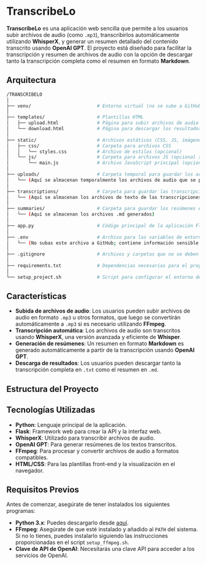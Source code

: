# TranscribeLo

**TranscribeLo** es una aplicación web sencilla que permite a los usuarios subir archivos de audio (como `.mp3`), transcribirlos automáticamente utilizando **WhisperX**, y generar un resumen detallado del contenido transcrito usando **OpenAI GPT**. El proyecto está diseñado para facilitar la transcripción y resumen de archivos de audio con la opción de descargar tanto la transcripción completa como el resumen en formato **Markdown**.

## Arquitectura
```bash
/TRANSCRIBELO
│
├── venv/                        # Entorno virtual (no se sube a GitHub)
│
├── templates/                   # Plantillas HTML
│   ├── upload.html              # Página para subir archivos de audio
│   └── download.html            # Página para descargar los resultados (transcripción y resumen)
│
├── static/                      # Archivos estáticos (CSS, JS, imágenes)
│   ├── css/                     # Carpeta para archivos CSS
│   │   └── styles.css           # Archivo de estilos (opcional)
│   └── js/                      # Carpeta para archivos JS (opcional si necesitas JavaScript)
│       └── main.js              # Archivo JavaScript principal (opcional)
│
├── uploads/                     # Carpeta temporal para guardar los archivos subidos (e.g., .mp3)
│   └── (Aquí se almacenan temporalmente los archivos de audio que se procesarán)
│
├── transcriptions/              # Carpeta para guardar las transcripciones en formato .txt
│   └── (Aquí se almacenan los archivos de texto de las transcripciones)
│
├── summaries/                   # Carpeta para guardar los resúmenes en formato Markdown (.md)
│   └── (Aquí se almacenan los archivos .md generados)
│
├── app.py                       # Código principal de la aplicación Flask
│
├── .env                         # Archivo para las variables de entorno (API keys)
│   └── (No subas este archivo a GitHub; contiene información sensible como claves de API)
│
├── .gitignore                   # Archivos y carpetas que no se deben subir a GitHub
│
├── requirements.txt             # Dependencias necesarias para el proyecto
│
└── setup_project.sh             # Script para configurar el entorno de desarrollo
```

## Características

- **Subida de archivos de audio**: Los usuarios pueden subir archivos de audio en formato `.mp3` u otros formatos, que luego se convertirán automáticamente a `.mp3` si es necesario utilizando **FFmpeg**.
- **Transcripción automática**: Los archivos de audio son transcritos usando **WhisperX**, una versión avanzada y eficiente de **Whisper**.
- **Generación de resúmenes**: Un resumen en formato **Markdown** es generado automáticamente a partir de la transcripción usando **OpenAI GPT**.
- **Descarga de resultados**: Los usuarios pueden descargar tanto la transcripción completa en `.txt` como el resumen en `.md`.

## Estructura del Proyecto


## Tecnologías Utilizadas

- **Python**: Lenguaje principal de la aplicación.
- **Flask**: Framework web para crear la API y la interfaz web.
- **WhisperX**: Utilizado para transcribir archivos de audio.
- **OpenAI GPT**: Para generar resúmenes de los textos transcritos.
- **FFmpeg**: Para procesar y convertir archivos de audio a formatos compatibles.
- **HTML/CSS**: Para las plantillas front-end y la visualización en el navegador.

## Requisitos Previos

Antes de comenzar, asegúrate de tener instalados los siguientes programas:

- **Python 3.x**: Puedes descargarlo desde [aquí](https://www.python.org/downloads/).
- **FFmpeg**: Asegúrate de que esté instalado y añadido al `PATH` del sistema. Si no lo tienes, puedes instalarlo siguiendo las instrucciones proporcionadas en el script `setup_ffmpeg.sh`.
- **Clave de API de OpenAI**: Necesitarás una clave API para acceder a los servicios de OpenAI. 

